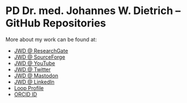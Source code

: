 # PD Dr. med. Johannes W. Dietrich – GitHub Repositories #

More about my work can be found at:

- [JWD @ ResearchGate](https://www.researchgate.net/profile/Johannes-W-Dietrich)
- [JWD @ SourceForge](https://sourceforge.net/u/jwdietrich/profile/)
- [JWD @ YouTube](https://www.youtube.com/@jwdietrich_science)
- [JWD @ Twitter](https://twitter.com/drjwdietrich)
- [JWD @ Mastodon](https://qoto.org/@drjwdietrich)
- [JWD @ LinkedIn](https://www.linkedin.com/in/jwdietrich/)
- [Loop Profile](https://loop.frontiersin.org/people/238877/overview)
- [ORCID ID](https://orcid.org/0000-0002-1185-3549)


<!--
**jwdietrich21/jwdietrich21** is a ✨ _special_ ✨ repository because its `README.md` (this file) appears on your GitHub profile.

Here are some ideas to get you started:

- 🔭 I’m currently working on ...
- 🌱 I’m currently learning ...
- 👯 I’m looking to collaborate on ...
- 🤔 I’m looking for help with ...
- 💬 Ask me about ...
- 📫 How to reach me: ...
- 😄 Pronouns: ...
- ⚡ Fun fact: ...
-->

